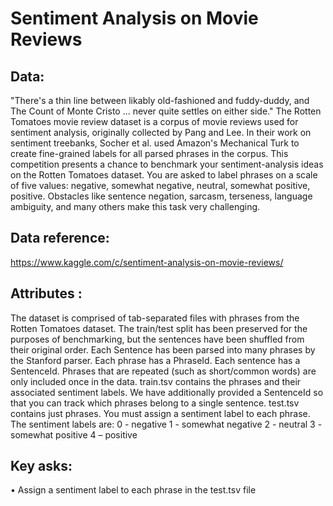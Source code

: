 # Sentiment Analysis on Movie Reviews
## Data:
"There's a thin line between likably old-fashioned and fuddy-duddy, and The Count of Monte Cristo ... never quite settles on either side."
The Rotten Tomatoes movie review dataset is a corpus of movie reviews used for sentiment analysis, originally collected by Pang and Lee. In their work on sentiment treebanks, Socher et al. used Amazon's Mechanical Turk to create fine-grained labels for all parsed phrases in the corpus. This competition presents a chance to benchmark your sentiment-analysis ideas on the Rotten Tomatoes dataset. You are asked to label phrases on a scale of five values: negative, somewhat negative, neutral, somewhat positive, positive. Obstacles like sentence negation, sarcasm, terseness, language ambiguity, and many others make this task very challenging.

## Data reference: 
https://www.kaggle.com/c/sentiment-analysis-on-movie-reviews/
## Attributes :
The dataset is comprised of tab-separated files with phrases from the Rotten Tomatoes dataset. The train/test split has been preserved for the purposes of benchmarking, but the sentences have been shuffled from their original order. Each Sentence has been parsed into many phrases by the Stanford parser. Each phrase has a PhraseId. Each sentence has a SentenceId. Phrases that are repeated (such as short/common words) are only included once in the data.
train.tsv contains the phrases and their associated sentiment labels. We have additionally provided a SentenceId so that you can track which phrases belong to a single sentence.
test.tsv contains just phrases. You must assign a sentiment label to each phrase.
The sentiment labels are:
0 - negative
1 - somewhat negative
2 - neutral
3 - somewhat positive
4 – positive

## Key asks:
•	Assign a sentiment label to each phrase in the test.tsv file
